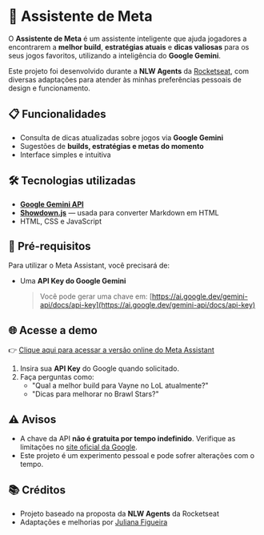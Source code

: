 # 🤖 Assistente de Meta

O **Assistente de Meta** é um assistente inteligente que ajuda jogadores a encontrarem a **melhor build**, **estratégias atuais** e **dicas valiosas** para os seus jogos favoritos, utilizando a inteligência do **Google Gemini**.

Este projeto foi desenvolvido durante a **NLW Agents** da [Rocketseat](https://www.rocketseat.com.br/), com diversas adaptações para atender às minhas preferências pessoais de design e funcionamento.

## 📋 Funcionalidades

- Consulta de dicas atualizadas sobre jogos via **Google Gemini**
- Sugestões de **builds, estratégias e metas do momento**
- Interface simples e intuitiva

## 🛠️ Tecnologias utilizadas

- [**Google Gemini API**](https://ai.google.dev/)
- [**Showdown.js**](https://github.com/showdownjs/showdown) — usada para converter Markdown em HTML
- HTML, CSS e JavaScript

## 🚀 Pré-requisitos

Para utilizar o Meta Assistant, você precisará de:

- Uma **API Key do Google Gemini**
  > Você pode gerar uma chave em: [https://ai.google.dev/gemini-api/docs/api-key](https://ai.google.dev/gemini-api/docs/api-key)

## 🌐 Acesse a demo

👉 [Clique aqui para acessar a versão online do Meta Assistant](https://seu-usuario.github.io/meta-assistant)

1. Insira sua **API Key** do Google quando solicitado.
2. Faça perguntas como:
   - "Qual a melhor build para Vayne no LoL atualmente?"
   - "Dicas para melhorar no Brawl Stars?"

## ⚠️ Avisos

- A chave da API **não é gratuita por tempo indefinido**. Verifique as limitações no [site oficial da Google](https://ai.google.dev).
- Este projeto é um experimento pessoal e pode sofrer alterações com o tempo.

## 📚 Créditos

- Projeto baseado na proposta da **NLW Agents** da Rocketseat
- Adaptações e melhorias por [Juliana Figueira](https://github.com/julianafc)

